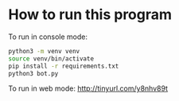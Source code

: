 # How to run this program

To run in console mode:
```sh
python3 -m venv venv
source venv/bin/activate
pip install -r requirements.txt
python3 bot.py
```
To run in web mode:
http://tinyurl.com/y8nhv89t